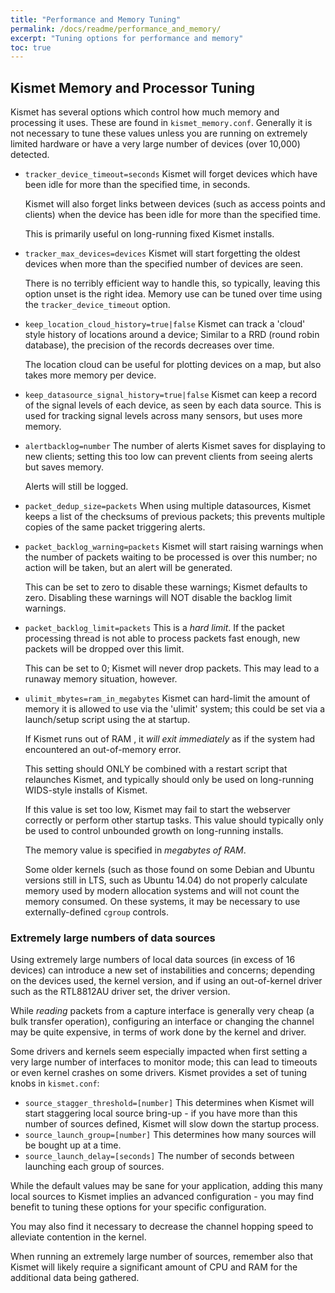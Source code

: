 ```yaml
---
title: "Performance and Memory Tuning"
permalink: /docs/readme/performance_and_memory/
excerpt: "Tuning options for performance and memory"
toc: true
---
```


## Kismet Memory and Processor Tuning
Kismet has several options which control how much memory and processing it uses.  These are found in `kismet_memory.conf`.  Generally it is not necessary to tune these values unless you are running on extremely limited hardware or have a very large number of devices (over 10,000) detected.

* `tracker_device_timeout=seconds`
   Kismet will forget devices which have been idle for more than the specified time, in seconds.

   Kismet will also forget links between devices (such as access points and clients) when the device has been idle for more than the specified time.

   This is primarily useful on long-running fixed Kismet installs.

* `tracker_max_devices=devices`
   Kismet will start forgetting the oldest devices when more than the specified number of devices are seen.

   There is no terribly efficient way to handle this, so typically, leaving this option unset is the right idea.  Memory use can be tuned over time using the `tracker_device_timeout` option.

* `keep_location_cloud_history=true|false`
   Kismet can track a 'cloud' style history of locations around a device; Similar to a RRD (round robin database), the precision of the records decreases over time.

   The location cloud can be useful for plotting devices on a map, but also takes more memory per device.

* `keep_datasource_signal_history=true|false`
   Kismet can keep a record of the signal levels of each device, as seen by each data source.  This is used for tracking signal levels across many sensors, but uses more memory.

* `alertbacklog=number`
   The number of alerts Kismet saves for displaying to new clients; setting this too low can prevent clients from seeing alerts but saves memory.

   Alerts will still be logged.

* `packet_dedup_size=packets`
   When using multiple datasources, Kismet keeps a list of the checksums of previous packets; this prevents multiple copies of the same packet triggering alerts.

* `packet_backlog_warning=packets`
   Kismet will start raising warnings when the number of packets waiting to be processed is over this number; no action will be taken, but an alert will be generated.

   This can be set to zero to disable these warnings; Kismet defaults to zero.  Disabling these warnings will NOT disable the backlog limit warnings.

* `packet_backlog_limit=packets`
   This is a *hard limit*.  If the packet processing thread is not able to process packets fast enough, new packets will be dropped over this limit.

   This can be set to 0; Kismet will never drop packets.  This may lead to a runaway memory situation, however.

* `ulimit_mbytes=ram_in_megabytes`
   Kismet can hard-limit the amount of memory it is allowed to use via the 'ulimit' system; this could be set via a launch/setup script using the at startup. 

   If Kismet runs out of RAM , it *will exit immediately* as if the system had encountered an out-of-memory error.

   This setting should ONLY be combined with a restart script that relaunches Kismet, and typically should only be used on long-running WIDS-style installs of Kismet.

   If this value is set too low, Kismet may fail to start the webserver correctly or perform other startup tasks.  This value should typically only be used to control unbounded growth on long-running installs.

   The memory value is specified in *megabytes of RAM*.

   Some older kernels (such as those found on some Debian and Ubuntu versions still in LTS, such as Ubuntu 14.04) do not properly calculate memory used by modern allocation systems and will not count the memory consumed.  On these systems, it may be necessary to use externally-defined `cgroup` controls.

### Extremely large numbers of data sources

Using extremely large numbers of local data sources (in excess of 16 devices) can introduce a new set of instabilities and concerns; depending on the devices used, the kernel version, and if using an out-of-kernel driver such as the RTL8812AU driver set, the driver version.

While *reading* packets from a capture interface is generally very cheap (a bulk transfer operation), configuring an interface or changing the channel may be quite expensive, in terms of work done by the kernel and driver.

Some drivers and kernels seem especially impacted when first setting a very large number of interfaces to monitor mode; this can lead to timeouts or even kernel crashes on some drivers.  Kismet provides a set of tuning knobs in `kismet.conf`:

* `source_stagger_threshold=[number]`
  This determines when Kismet will start staggering local source bring-up - if you have more than this number of sources defined, Kismet will slow down the startup process.
* `source_launch_group=[number]`
  This determines how many sources will be bought up at a time.
* `source_launch_delay=[seconds]`
  The number of seconds between launching each group of sources.

While the default values may be sane for your application, adding this many local sources to Kismet implies an advanced configuration - you may find benefit to tuning these options for your specific configuration.

You may also find it necessary to decrease the channel hopping speed to alleviate contention in the kernel.

When running an extremely large number of sources, remember also that Kismet will likely require a significant amount of CPU and RAM for the additional data being gathered.

